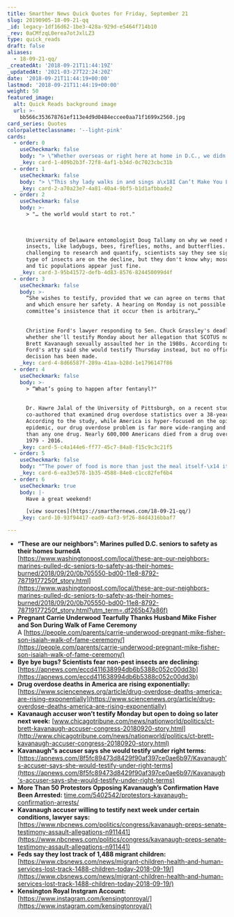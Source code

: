```yaml
---
title: Smarther News Quick Quotes for Friday, September 21
slug: 20190905-18-09-21-qq
_id: legacy-1df16d62-1be3-428a-929d-e5464f714b10
_rev: 0aCMfzqL0erea7otJxlLZ3
type: quick_reads
draft: false
aliases:
  - 18-09-21-qq/
_createdAt: '2018-09-21T11:44:19Z'
_updatedAt: '2021-03-27T22:24:20Z'
date: '2018-09-21T11:44:19+00:00'
lastmod: '2018-09-21T11:44:19+00:00'
weight: 50
featured_image:
  alt: Quick Reads background image
  url: >-
    bb566c353678761ef113e4d9d0484eccee0aa71f1699x2560.jpg
card_series: Quotes
colorpaletteclassname: '--light-pink'
cards:
  - order: 0
    useCheckmark: false
    body: "> \"Whether overseas or right here at home in D.C., we didn’t think a\x14 we just knew we needed to act. That’s the Marine in all of us.\"  \n  \nMarine Capt. Trey Gregory, who rushed into a senior public housing complex in DC alongside fellow Marines and firefighters to rescue residents. 10 people had minor injuries but everyone survived. The DC Fire Chief said that might not have been the case without the Marines."
    _key: card-1-409b2b3f-72f8-4af1-b34d-0c7023cbc31b
  - order: 1
    useCheckmark: false
    body: "> \"This shy lady walks in and sings a\x18I Can’t Make You Love Me’ and the show turned into full color.”  \n  \n  \n  \nSimon Cowell, speaking about Carrie Underwood's audition at American Idol 14 years ago as he honored the Country Music Star receiving her star on the Hollywood Walk of Fame."
    _key: card-2-a70a23e7-4a81-40a4-9bf5-b1d1afbbade2
  - order: 2
    useCheckmark: false
    body: >-
      > "… the world would start to rot."  
        
        
        
      University of Delaware entomologist Doug Tallamy on why we need non-pest
      insects, like ladybugs, bees, fireflies, moths, and butterflies. While
      challenging to research and quantify, scientists say they see signs these
      type of insects are on the decline, but they don't know why; mosquitoes
      and tic populations appear just fine.
    _key: card-3-95b41572-defb-4d83-8576-824450099d4f
  - order: 3
    useCheckmark: false
    body: >-
      “She wishes to testify, provided that we can agree on terms that are fair
      and which ensure her safety. A hearing on Monday is not possible and the
      committee’s insistence that it occur then is arbitrary…”  
        
        
      Christine Ford's lawyer responding to Sen. Chuck Grassley's deadline on
      whether she'll testify Monday about her allegation that SCOTUS nominee
      Brett Kavanaugh sexually assaulted her in the 1980s. According to AP,
      Ford's atty said she would testify Thursday instead, but no official
      decision has been made.
    _key: card-4-8d66587f-289a-41aa-b28d-1e1796147f86
  - order: 4
    useCheckmark: false
    body: >-
      > “What’s going to happen after fentanyl?"  
        
        
      Dr. Hawre Jalal of the University of Pittsburgh, on a recent study he
      co-authored that examined drug overdose statistics over a 38-year period.
      According to the study, while America is hyper-focused on the opioid
      epidemic, our drug overdose problem is far more wide-ranging and complex
      than any one drug. Nearly 600,000 Americans died from a drug overdose from
      1979 - 2016.
    _key: card-5-c4a144e6-ff77-45c7-84a8-f15c9c3c21f5
  - order: 5
    useCheckmark: false
    body: "“The power of food is more than just the meal itself-\x14 it is the story behind it. And when you get to know the story of the recipe, you get to know the person behind it.”  \n  \n  \nHRH Meghan Markle, The Duchess of Sussex, at the launch lunch of a\x18Together: Our Community Cookbook’ celebrating the Hubb community kitchen, which was created by a diverse group of London women displaced after a horrific high rise apartment fire in 2017.\n\n[Watch Now](https://www.youtube.com/embed/2gXwBYs2Ulw?enablejsapi=1&autoplay=1&rel=0)"
    _key: card-6-ea33e578-1b35-4588-84e8-c1cc82fef6b4
  - order: 6
    useCheckmark: true
    body: |-
      Have a great weekend!

      [view sources](https://smarthernews.com/18-09-21-qq/)
    _key: card-10-93f94417-ead9-4af3-9f26-84d4316bbaf7

---
```

* **“These are our neighbors”: Marines pulled D.C. seniors to safety as their homes burnedA**  
[https://www.washingtonpost.com/local/these-are-our-neighbors-marines-pulled-dc-seniors-to-safety-as-their-homes-burned/2018/09/20/0b705550-bd00-11e8-8792-78719177250f_story.html](https://www.washingtonpost.com/local/these-are-our-neighbors-marines-pulled-dc-seniors-to-safety-as-their-homes-burned/2018/09/20/0b705550-bd00-11e8-8792-78719177250f_story.html?utm_term=.df265b47a86f)
* **Pregnant Carrie Underwood Tearfully Thanks Husband Mike Fisher and Son During Walk of Fame Ceremony**  
A [https://people.com/parents/carrie-underwood-pregnant-mike-fisher-son-isaiah-walk-of-fame-ceremony/](https://people.com/parents/carrie-underwood-pregnant-mike-fisher-son-isaiah-walk-of-fame-ceremony/)
* **Bye bye bugs? Scientists fear non-pest insects are declining:** [https://apnews.com/eccd411638994db6b5388c052c00dd3b](https://apnews.com/eccd411638994db6b5388c052c00dd3b)
* **Drug overdose deaths in America are rising exponentially:** [https://www.sciencenews.org/article/drug-overdose-deaths-america-are-rising-exponentially](https://www.sciencenews.org/article/drug-overdose-deaths-america-are-rising-exponentially)
* **Kavanaugh accuser won’t testify Monday but open to doing so later next week:** [www.chicagotribune.com/news/nationworld/politics/ct-brett-kavanaugh-accuser-congress-20180920-story.html](http://www.chicagotribune.com/news/nationworld/politics/ct-brett-kavanaugh-accuser-congress-20180920-story.html)
* **Kavanaugh”s accuser says she would testify under right terms:**  
[https://apnews.com/8f5fc89473d8429f90af397ce0ae6b97/Kavanaugh’s-accuser-says-she-would-testify-under-right-terms](https://apnews.com/8f5fc89473d8429f90af397ce0ae6b97/Kavanaugh's-accuser-says-she-would-testify-under-right-terms)
* **More Than 50 Protestors Opposing Kavanaugh’s Confirmation Have Been Arrested:** [time.com/5402542/protestors-kavanaugh-confirmation-arrests/](http://time.com/5402542/protestors-kavanaugh-confirmation-arrests/)
* **Kavanaugh accuser willing to testify next week under certain conditions, lawyer says:**  
[https://www.nbcnews.com/politics/congress/kavanaugh-preps-senate-testimony-assault-allegations-n911441](https://www.nbcnews.com/politics/congress/kavanaugh-preps-senate-testimony-assault-allegations-n911441)
* **Feds say they lost track of 1,488 migrant children:** [https://www.cbsnews.com/news/migrant-children-health-and-human-services-lost-track-1488-children-today-2018-09-19/](https://www.cbsnews.com/news/migrant-children-health-and-human-services-lost-track-1488-children-today-2018-09-19/)
* **Kensington Royal Instgram Account:**  
[https://www.instagram.com/kensingtonroyal/](https://www.instagram.com/kensingtonroyal/)
